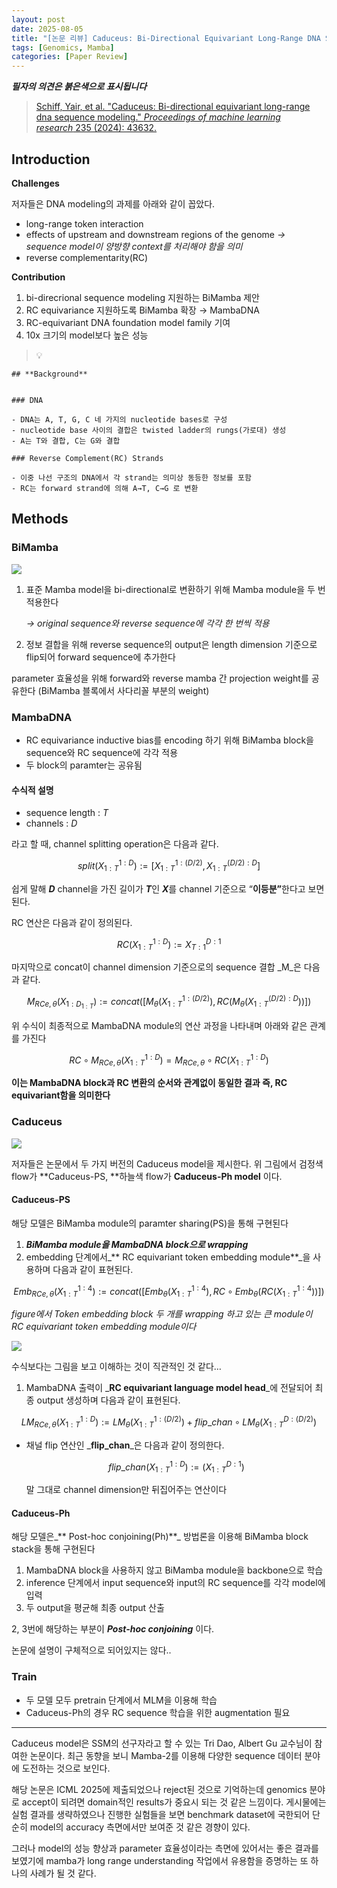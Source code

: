 ```yaml
---
layout: post
date: 2025-08-05
title: "[논문 리뷰] Caduceus: Bi-Directional Equivariant Long-Range DNA Sequence Modeling"
tags: [Genomics, Mamba]
categories: [Paper Review]
---
```


<span class="notion-red">_**필자의 의견은 붉은색으로 표시됩니다**_</span>


> [Schiff, Yair, et al. "Caduceus: Bi-directional equivariant long-range dna sequence modeling." ](https://pmc.ncbi.nlm.nih.gov/articles/PMC12189541/)[_Proceedings of machine learning research_](https://pmc.ncbi.nlm.nih.gov/articles/PMC12189541/)[ 235 (2024): 43632.](https://pmc.ncbi.nlm.nih.gov/articles/PMC12189541/)



## Introduction


**Challenges**


저자들은 DNA modeling의 과제를 아래와 같이 꼽았다.

- long-range token interaction
- effects of upstream and downstream regions of the genome 
_→ sequence model이 양방향 context를 처리해야 함을 의미_
- reverse complementarity(RC)

**Contribution**

1. bi-direcrional sequence modeling 지원하는 BiMamba 제안
1. RC equivariance 지원하도록 BiMamba 확장 → MambaDNA
1. RC-equivariant DNA foundation model family 기여
1. 10x 크기의 model보다 높은 성능

> 💡 


	## **Background**


	### DNA

	- DNA는 A, T, G, C 네 가지의 nucleotide bases로 구성
	- nucleotide base 사이의 결합은 twisted ladder의 rungs(가로대) 생성
	- A는 T와 결합, C는 G와 결합

	### Reverse Complement(RC) Strands

	- 이중 나선 구조의 DNA에서 각 strand는 의미상 동등한 정보를 포함
	- RC는 forward strand에 의해 A→T, C→G 로 변환


## Methods



### BiMamba


![](https://prod-files-secure.s3.us-west-2.amazonaws.com/542b861c-36a8-4051-84e5-8804b6728dba/2c247d59-7815-4980-99f0-8f0d21f445a7/image.png?X-Amz-Algorithm=AWS4-HMAC-SHA256&X-Amz-Content-Sha256=UNSIGNED-PAYLOAD&X-Amz-Credential=ASIAZI2LB466RPLYLQ3X%2F20250924%2Fus-west-2%2Fs3%2Faws4_request&X-Amz-Date=20250924T220113Z&X-Amz-Expires=3600&X-Amz-Security-Token=IQoJb3JpZ2luX2VjEN7%2F%2F%2F%2F%2F%2F%2F%2F%2F%2FwEaCXVzLXdlc3QtMiJHMEUCIQDvyUgiWgQqHRXvvtKs%2FGYyG1ODWJouLWJ3JADCT7RUDgIgGZree3qKEQp9vhanMYH8XgES61zzdIoCoTc8oJC34uQq%2FwMIZhAAGgw2Mzc0MjMxODM4MDUiDDhG%2BPnxHPFgNqIU%2BircAxesFpiyWJSBgPCAunJhXRQpcrap6Tu9v8SHFGxSHuu%2BsimvPrGieNT3i9Tt%2FvSZWFx20KinnC7iQKNLEDYVfLblEBIvseuqKmSVqLIFt7am%2Bnm2P%2FQ4Q6ZRSEw889JRQls0d9FQTzRlMRvI96OCC94m9Rjh0uDPyD5hUZ8kBPNV69Dxg%2BuHnVhDqSjYZGysm%2FH1MoDcJNbVjSurbmncUIrIMrnb1T6R5hoPRddX%2B6Mif6eV3Smjkqf0wTX%2BHJiTVq84rYRCOTR3nKGCoLK7WlrNQNiYMl8MbB3MT%2BY%2FYWlVAI6JfSsoApTdbTjSycJ5hpGyO2DhHMKvnVS3NjR8C%2B97bXteBmHZkROW81xf6NNIh8eUUEF8oWpo08aspP83qHfBl%2BBsro%2F0hMb57GcAguhN%2FUCuTZFGxdaOFmXocH2mCCT9ie5WkwsJPe30c5EmkMG37mIm%2F2dJScl08zncZCYDmA0P4FBegYuCZLYJMKhCsC8VixQy1GMoubtHoOMvwzegcZM3uRiJiDD9WSlxGS8dGSBSaSAnuqd1yxNNQYYxp%2Bf3oiiss8RHKkT1mC%2BuUm6U4rS2b4xSYNVj5iun%2BzVPj0BCbk4%2FNPpCbvROoGdwrPxqSWWIVDUgMT4cMLrC0cYGOqUBkaveHV4ILKAqPnUqiXyQVR0yyF8n9cvmuD4foVQcr3dShI0EzEKoi00t6M3ZXI8gsH509wSsZFKkSQKeuyM8bZwwDG%2FjcmILiKnWZiqzzYYp3KNinSsx5MY9sU%2FlyQLLqsXK%2FYrFys9vIbW6BoZTjvMljFWGNmfCc6SAV%2Ff0TtRXABDr2nij0VzeC%2FOWKmqXa1WKMstRmpSaTxuwqEUkO3rEpE3c&X-Amz-Signature=35a746808b7a730c954bba3601daeb6e88d5c1b5da048c2191a45be05bb5c711&X-Amz-SignedHeaders=host&x-amz-checksum-mode=ENABLED&x-id=GetObject)

1. 표준 Mamba model을 bi-directional로 변환하기 위해 Mamba module을 두 번 적용한다

	_→ original sequence와 reverse sequence에 각각 한 번씩 적용_

1. 정보 결합을 위해 reverse sequence의 output은 length dimension 기준으로 flip되어 forward sequence에 추가한다

parameter 효율성을 위해 forward와 reverse mamba 간 projection weight를 공유한다 (BiMamba 블록에서 사다리꼴 부분의 weight)



### MambaDNA

- RC equivariance inductive bias를 encoding 하기 위해 BiMamba block을 sequence와 RC sequence에 각각 적용
- 두 block의 paramter는 공유됨


#### 수식적 설명

- sequence length : _T_
- channels : _D_

라고 할 때,  channel splitting operation은 다음과 같다.


$$
split(X^{1:D}_{1:T}):=[X^{1:(D/2)}_{1:T},X^{(D/2):D}_{1:T}]
$$


<span class="notion-red">쉽게 말해 </span><span class="notion-red">_**D**_</span><span class="notion-red"> channel을 가진 길이가 </span><span class="notion-red">_**T**_</span><span class="notion-red">인 </span><span class="notion-red">_**X**_</span><span class="notion-red">를 channel 기준으로 “</span><span class="notion-red">**이등분”**</span><span class="notion-red">한다고 보면 된다.</span>


RC 연산은 다음과 같이 정의된다.


$$
RC(X^{1:D}_{1:T}):=X^{D:1}_{T:1}
$$


마지막으로 concat이 channel dimension 기준으로의 sequence 결합 _M_은 다음과 같다.


$$
M_{RCe,\theta}(X_{1:D_{1:T}}):=concat([M_{\theta}(X^{1:(D/2)}_{1:T}),RC(M_{\theta}(X^{(D/2):D}_{1:T}))])
$$


위 수식이 최종적으로 MambaDNA module의 연산 과정을 나타내며 아래와 같은 관계를 가진다


$$
RC\circ M_{RCe,\theta}(X^{1:D}_{1:T}) = M_{RCe,\theta} \circ RC(X^{1:D}_{1:T})
$$


**이는 MambaDNA block과 RC 변환의 순서와 관계없이 동일한 결과 즉, RC equivariant함을 의미한다**



### Caduceus


![](https://prod-files-secure.s3.us-west-2.amazonaws.com/542b861c-36a8-4051-84e5-8804b6728dba/f94a60d7-8145-473b-aef9-7c68d3ec604a/image.png?X-Amz-Algorithm=AWS4-HMAC-SHA256&X-Amz-Content-Sha256=UNSIGNED-PAYLOAD&X-Amz-Credential=ASIAZI2LB466RPLYLQ3X%2F20250924%2Fus-west-2%2Fs3%2Faws4_request&X-Amz-Date=20250924T220114Z&X-Amz-Expires=3600&X-Amz-Security-Token=IQoJb3JpZ2luX2VjEN7%2F%2F%2F%2F%2F%2F%2F%2F%2F%2FwEaCXVzLXdlc3QtMiJHMEUCIQDvyUgiWgQqHRXvvtKs%2FGYyG1ODWJouLWJ3JADCT7RUDgIgGZree3qKEQp9vhanMYH8XgES61zzdIoCoTc8oJC34uQq%2FwMIZhAAGgw2Mzc0MjMxODM4MDUiDDhG%2BPnxHPFgNqIU%2BircAxesFpiyWJSBgPCAunJhXRQpcrap6Tu9v8SHFGxSHuu%2BsimvPrGieNT3i9Tt%2FvSZWFx20KinnC7iQKNLEDYVfLblEBIvseuqKmSVqLIFt7am%2Bnm2P%2FQ4Q6ZRSEw889JRQls0d9FQTzRlMRvI96OCC94m9Rjh0uDPyD5hUZ8kBPNV69Dxg%2BuHnVhDqSjYZGysm%2FH1MoDcJNbVjSurbmncUIrIMrnb1T6R5hoPRddX%2B6Mif6eV3Smjkqf0wTX%2BHJiTVq84rYRCOTR3nKGCoLK7WlrNQNiYMl8MbB3MT%2BY%2FYWlVAI6JfSsoApTdbTjSycJ5hpGyO2DhHMKvnVS3NjR8C%2B97bXteBmHZkROW81xf6NNIh8eUUEF8oWpo08aspP83qHfBl%2BBsro%2F0hMb57GcAguhN%2FUCuTZFGxdaOFmXocH2mCCT9ie5WkwsJPe30c5EmkMG37mIm%2F2dJScl08zncZCYDmA0P4FBegYuCZLYJMKhCsC8VixQy1GMoubtHoOMvwzegcZM3uRiJiDD9WSlxGS8dGSBSaSAnuqd1yxNNQYYxp%2Bf3oiiss8RHKkT1mC%2BuUm6U4rS2b4xSYNVj5iun%2BzVPj0BCbk4%2FNPpCbvROoGdwrPxqSWWIVDUgMT4cMLrC0cYGOqUBkaveHV4ILKAqPnUqiXyQVR0yyF8n9cvmuD4foVQcr3dShI0EzEKoi00t6M3ZXI8gsH509wSsZFKkSQKeuyM8bZwwDG%2FjcmILiKnWZiqzzYYp3KNinSsx5MY9sU%2FlyQLLqsXK%2FYrFys9vIbW6BoZTjvMljFWGNmfCc6SAV%2Ff0TtRXABDr2nij0VzeC%2FOWKmqXa1WKMstRmpSaTxuwqEUkO3rEpE3c&X-Amz-Signature=f12bdb7fee41636f4b4485ba3f3a20f3dc4f2360a88205f006b1a3076a7f0420&X-Amz-SignedHeaders=host&x-amz-checksum-mode=ENABLED&x-id=GetObject)


저자들은 논문에서 두 가지 버전의 Caduceus model을 제시한다. 위 그림에서 검정색 flow가 **Caduceus-PS, **하늘색 flow가 **Caduceus-Ph model** 이다.



#### Caduceus-PS


해당 모델은 BiMamba module의 paramter sharing(PS)을 통해 구현된다

1. _**BiMamba module을 MambaDNA block으로 wrapping**_
1. embedding 단계에서_** RC equivariant token embedding module**_을 사용하며 다음과 같이 표현된다.

$$
Emb_{RCe,\theta}(X^{1:4}_{1:T}):=concat([Emb_{\theta}(X^{1:4}_{1:T}),RC \circ Emb_{\theta}(RC(X^{1:4}_{1:T}))])
$$


_figure에서 Token embedding block 두 개를 wrapping 하고 있는 큰 module이 RC equivariant token embedding module이다_


![](https://prod-files-secure.s3.us-west-2.amazonaws.com/542b861c-36a8-4051-84e5-8804b6728dba/b175e4da-71eb-4e91-8c23-a06dabe673c9/image.png?X-Amz-Algorithm=AWS4-HMAC-SHA256&X-Amz-Content-Sha256=UNSIGNED-PAYLOAD&X-Amz-Credential=ASIAZI2LB466RPLYLQ3X%2F20250924%2Fus-west-2%2Fs3%2Faws4_request&X-Amz-Date=20250924T220114Z&X-Amz-Expires=3600&X-Amz-Security-Token=IQoJb3JpZ2luX2VjEN7%2F%2F%2F%2F%2F%2F%2F%2F%2F%2FwEaCXVzLXdlc3QtMiJHMEUCIQDvyUgiWgQqHRXvvtKs%2FGYyG1ODWJouLWJ3JADCT7RUDgIgGZree3qKEQp9vhanMYH8XgES61zzdIoCoTc8oJC34uQq%2FwMIZhAAGgw2Mzc0MjMxODM4MDUiDDhG%2BPnxHPFgNqIU%2BircAxesFpiyWJSBgPCAunJhXRQpcrap6Tu9v8SHFGxSHuu%2BsimvPrGieNT3i9Tt%2FvSZWFx20KinnC7iQKNLEDYVfLblEBIvseuqKmSVqLIFt7am%2Bnm2P%2FQ4Q6ZRSEw889JRQls0d9FQTzRlMRvI96OCC94m9Rjh0uDPyD5hUZ8kBPNV69Dxg%2BuHnVhDqSjYZGysm%2FH1MoDcJNbVjSurbmncUIrIMrnb1T6R5hoPRddX%2B6Mif6eV3Smjkqf0wTX%2BHJiTVq84rYRCOTR3nKGCoLK7WlrNQNiYMl8MbB3MT%2BY%2FYWlVAI6JfSsoApTdbTjSycJ5hpGyO2DhHMKvnVS3NjR8C%2B97bXteBmHZkROW81xf6NNIh8eUUEF8oWpo08aspP83qHfBl%2BBsro%2F0hMb57GcAguhN%2FUCuTZFGxdaOFmXocH2mCCT9ie5WkwsJPe30c5EmkMG37mIm%2F2dJScl08zncZCYDmA0P4FBegYuCZLYJMKhCsC8VixQy1GMoubtHoOMvwzegcZM3uRiJiDD9WSlxGS8dGSBSaSAnuqd1yxNNQYYxp%2Bf3oiiss8RHKkT1mC%2BuUm6U4rS2b4xSYNVj5iun%2BzVPj0BCbk4%2FNPpCbvROoGdwrPxqSWWIVDUgMT4cMLrC0cYGOqUBkaveHV4ILKAqPnUqiXyQVR0yyF8n9cvmuD4foVQcr3dShI0EzEKoi00t6M3ZXI8gsH509wSsZFKkSQKeuyM8bZwwDG%2FjcmILiKnWZiqzzYYp3KNinSsx5MY9sU%2FlyQLLqsXK%2FYrFys9vIbW6BoZTjvMljFWGNmfCc6SAV%2Ff0TtRXABDr2nij0VzeC%2FOWKmqXa1WKMstRmpSaTxuwqEUkO3rEpE3c&X-Amz-Signature=d13f62f6e5b348a4ba204cdd3b30755a98192b37d4cbbf25431d377122aa1104&X-Amz-SignedHeaders=host&x-amz-checksum-mode=ENABLED&x-id=GetObject)


<span class="notion-red">수식보다는 그림을 보고 이해하는 것이 직관적인 것 같다…</span>

1. MambaDNA 출력이 _**RC equivariant language model head**_에 전달되어 최종 output 생성하며 다음과 같이 표현된다.

$$
LM_{RCe,\theta}(X^{1:D}_{1:T}):= LM_{\theta}(X^{1:(D/2)}_{1:T})+flip\_chan\circ LM_{\theta}(X^{D:(D/2)}_{1:T})
$$

- 채널 flip 연산인 _**flip\_chan**_은 다음과 같이 정의한다.

	$$
	flip\_chan(X^{1:D}_{1:T}):=(X^{D:1}_{1:T})
	$$


	말 그대로 channel dimension만 뒤집어주는 연산이다



#### Caduceus-Ph


해당 모델은_** Post-hoc conjoining(Ph)**_ 방법론을 이용해 BiMamba block stack을 통해 구현된다

1. MambaDNA block을 사용하지 않고 BiMamba module을 backbone으로 학습
1. inference 단계에서 input sequence와 input의 RC sequence를 각각 model에 입력
1. 두 output을 평균해 최종 output 산출

2, 3번에 해당하는 부분이 _**Post-hoc conjoining**_ 이다.


<span class="notion-red">논문에 설명이 구체적으로 되어있지는 않다..</span>



### Train

- 두 모델 모두 pretrain 단계에서 MLM을 이용해 학습
- Caduceus-Ph의 경우 RC sequence 학습을 위한 augmentation 필요

---


<span class="notion-red">Caduceus model은 SSM의 선구자라고 할 수 있는 Tri Dao, Albert Gu 교수님이 참여한 논문이다. 최근 동향을 보니 Mamba-2를 이용해 다양한 sequence 데이터 분야에 도전하는 것으로 보인다.</span>


<span class="notion-red">해당 논문은 ICML 2025에 제출되었으나 reject된 것으로 기억하는데 genomics 분야로 accept이 되려면 domain적인 results가 중요시 되는 것 같은 느낌이다. 게시물에는 실험 결과를 생략하였으나 진행한 실험들을 보면 benchmark dataset에 국한되어 단순히 model의 accuracy 측면에서만 보여준 것 같은 경향이 있다.</span>


<span class="notion-red">그러나 model의 성능 향상과 parameter 효율성이라는 측면에 있어서는 좋은 결과를 보였기에 mamba가 long range understanding 작업에서 유용함을 증명하는 또 하나의 사례가 될 것 같다.</span>


